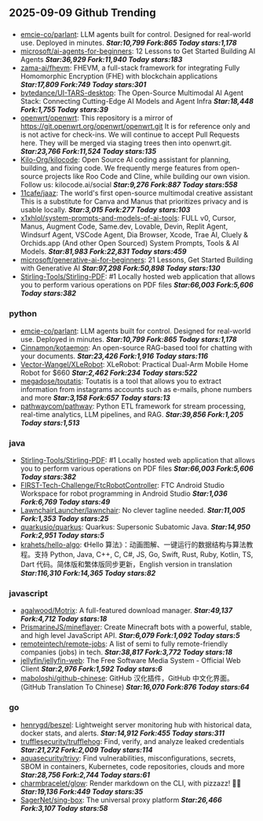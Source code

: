 ## 2025-09-09 Github Trending

### 
* [emcie-co/parlant](https://github.com/emcie-co/parlant): LLM agents built for control. Designed for real-world use. Deployed in minutes. ***Star:10,799 Fork:865 Today stars:1,178***
* [microsoft/ai-agents-for-beginners](https://github.com/microsoft/ai-agents-for-beginners): 12 Lessons to Get Started Building AI Agents ***Star:36,929 Fork:11,940 Today stars:183***
* [zama-ai/fhevm](https://github.com/zama-ai/fhevm): FHEVM, a full-stack framework for integrating Fully Homomorphic Encryption (FHE) with blockchain applications ***Star:17,809 Fork:749 Today stars:301***
* [bytedance/UI-TARS-desktop](https://github.com/bytedance/UI-TARS-desktop): The Open-Source Multimodal AI Agent Stack: Connecting Cutting-Edge AI Models and Agent Infra ***Star:18,448 Fork:1,755 Today stars:39***
* [openwrt/openwrt](https://github.com/openwrt/openwrt): This repository is a mirror of https://git.openwrt.org/openwrt/openwrt.git It is for reference only and is not active for check-ins. We will continue to accept Pull Requests here. They will be merged via staging trees then into openwrt.git. ***Star:23,766 Fork:11,524 Today stars:135***
* [Kilo-Org/kilocode](https://github.com/Kilo-Org/kilocode): Open Source AI coding assistant for planning, building, and fixing code. We frequently merge features from open-source projects like Roo Code and Cline, while building our own vision. Follow us: kilocode.ai/social ***Star:9,276 Fork:887 Today stars:558***
* [11cafe/jaaz](https://github.com/11cafe/jaaz): The world's first open-source multimodal creative assistant This is a substitute for Canva and Manus that prioritizes privacy and is usable locally. ***Star:3,015 Fork:277 Today stars:103***
* [x1xhlol/system-prompts-and-models-of-ai-tools](https://github.com/x1xhlol/system-prompts-and-models-of-ai-tools): FULL v0, Cursor, Manus, Augment Code, Same.dev, Lovable, Devin, Replit Agent, Windsurf Agent, VSCode Agent, Dia Browser, Xcode, Trae AI, Cluely & Orchids.app (And other Open Sourced) System Prompts, Tools & AI Models. ***Star:81,983 Fork:22,831 Today stars:459***
* [microsoft/generative-ai-for-beginners](https://github.com/microsoft/generative-ai-for-beginners): 21 Lessons, Get Started Building with Generative AI ***Star:97,298 Fork:50,898 Today stars:130***
* [Stirling-Tools/Stirling-PDF](https://github.com/Stirling-Tools/Stirling-PDF): #1 Locally hosted web application that allows you to perform various operations on PDF files ***Star:66,003 Fork:5,606 Today stars:382***

### python
* [emcie-co/parlant](https://github.com/emcie-co/parlant): LLM agents built for control. Designed for real-world use. Deployed in minutes. ***Star:10,799 Fork:865 Today stars:1,178***
* [Cinnamon/kotaemon](https://github.com/Cinnamon/kotaemon): An open-source RAG-based tool for chatting with your documents. ***Star:23,426 Fork:1,916 Today stars:116***
* [Vector-Wangel/XLeRobot](https://github.com/Vector-Wangel/XLeRobot): XLeRobot: Practical Dual-Arm Mobile Home Robot for $660 ***Star:2,462 Fork:234 Today stars:522***
* [megadose/toutatis](https://github.com/megadose/toutatis): Toutatis is a tool that allows you to extract information from instagrams accounts such as e-mails, phone numbers and more ***Star:3,158 Fork:657 Today stars:13***
* [pathwaycom/pathway](https://github.com/pathwaycom/pathway): Python ETL framework for stream processing, real-time analytics, LLM pipelines, and RAG. ***Star:39,856 Fork:1,205 Today stars:1,513***

### java
* [Stirling-Tools/Stirling-PDF](https://github.com/Stirling-Tools/Stirling-PDF): #1 Locally hosted web application that allows you to perform various operations on PDF files ***Star:66,003 Fork:5,606 Today stars:382***
* [FIRST-Tech-Challenge/FtcRobotController](https://github.com/FIRST-Tech-Challenge/FtcRobotController): FTC Android Studio Workspace for robot programming in Android Studio ***Star:1,036 Fork:6,769 Today stars:49***
* [LawnchairLauncher/lawnchair](https://github.com/LawnchairLauncher/lawnchair): No clever tagline needed. ***Star:11,005 Fork:1,353 Today stars:25***
* [quarkusio/quarkus](https://github.com/quarkusio/quarkus): Quarkus: Supersonic Subatomic Java. ***Star:14,950 Fork:2,951 Today stars:5***
* [krahets/hello-algo](https://github.com/krahets/hello-algo): 《Hello 算法》：动画图解、一键运行的数据结构与算法教程。支持 Python, Java, C++, C, C#, JS, Go, Swift, Rust, Ruby, Kotlin, TS, Dart 代码。简体版和繁体版同步更新，English version in translation ***Star:116,310 Fork:14,365 Today stars:82***

### javascript
* [agalwood/Motrix](https://github.com/agalwood/Motrix): A full-featured download manager. ***Star:49,137 Fork:4,712 Today stars:18***
* [PrismarineJS/mineflayer](https://github.com/PrismarineJS/mineflayer): Create Minecraft bots with a powerful, stable, and high level JavaScript API. ***Star:6,079 Fork:1,092 Today stars:5***
* [remoteintech/remote-jobs](https://github.com/remoteintech/remote-jobs): A list of semi to fully remote-friendly companies (jobs) in tech. ***Star:38,817 Fork:3,772 Today stars:18***
* [jellyfin/jellyfin-web](https://github.com/jellyfin/jellyfin-web): The Free Software Media System - Official Web Client ***Star:2,976 Fork:1,592 Today stars:6***
* [maboloshi/github-chinese](https://github.com/maboloshi/github-chinese): GitHub 汉化插件，GitHub 中文化界面。 (GitHub Translation To Chinese) ***Star:16,070 Fork:876 Today stars:64***

### go
* [henrygd/beszel](https://github.com/henrygd/beszel): Lightweight server monitoring hub with historical data, docker stats, and alerts. ***Star:14,912 Fork:455 Today stars:311***
* [trufflesecurity/trufflehog](https://github.com/trufflesecurity/trufflehog): Find, verify, and analyze leaked credentials ***Star:21,272 Fork:2,009 Today stars:114***
* [aquasecurity/trivy](https://github.com/aquasecurity/trivy): Find vulnerabilities, misconfigurations, secrets, SBOM in containers, Kubernetes, code repositories, clouds and more ***Star:28,756 Fork:2,744 Today stars:61***
* [charmbracelet/glow](https://github.com/charmbracelet/glow): Render markdown on the CLI, with pizzazz! 💅🏻 ***Star:19,136 Fork:449 Today stars:35***
* [SagerNet/sing-box](https://github.com/SagerNet/sing-box): The universal proxy platform ***Star:26,466 Fork:3,107 Today stars:58***
